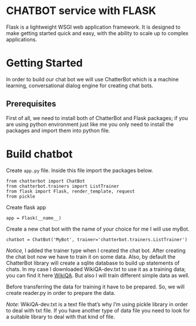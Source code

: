 # CHATBOT service with FLASK
Flask is a lightweight WSGI web application framework. It is designed to make getting started quick and easy, with the ability to scale up to complex applications.
# Getting Started
In order to build our chat bot we will use ChatterBot which is a machine learning, conversational dialog engine for creating chat bots.
## Prerequisites
First of all, we need to install both of ChatterBot and Flask packages; if you are using python environment just like me you only need to install the packages and import them into python file.
# Build chatbot
Create ` app.py ` file. Inside this file import the packages below.
```
from chatterbot import ChatBot
from chatterbot.trainers import ListTrainer
from flask import Flask, render_template, request
from pickle
```
Create flask app

` app = Flask(__name__) `

Create a new chat bot with the name of your choice for me I will use myBot.

` chatbot = ChatBot('MyBot', trainer='chatterbot.trainers.ListTrainer') `

*Notice,* I added the trainer type when I created the chat bot.
After creating the chat bot now we have to train it on some data. Also, by default the ChatterBot library will create a sqlite database to build up statements of chats.
In my case I downloaded WikiQA-dev.txt to use it as a training data; you can find it here [WikiQA](https://www.microsoft.com/en-us/download/details.aspx?id=52419&from=http%3A%2F%2Fresearch.microsoft.com%2Fapps%2Fmobile%2Fdownload.aspx%3Fp%3D4495da01-db8c-4041-a7f6-7984a4f6a905). But also I will train different simple data as well. 

Before transferring the data for training it have to be prepared. So, we will create reader.py in order to prepare the data.

*Note:* WikiQA-dev.txt is a text file that’s why I’m using pickle library in order to deal with txt file. If you have another type of data file you need to look for a suitable library to deal with that kind of file.

